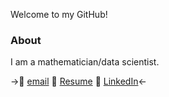 Welcome to my GitHub!

### About
I am a mathematician/data scientist.

->:email: [email](anshengmay@gmail.com) :page_with_curl: [Resume](Resume) :thought_balloon: [LinkedIn](https://www.linkedin.com/in/shengmei-an)<-
